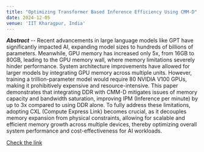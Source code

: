 ```yaml
---
title: "Optimizing Transformer Based Inference Efficiency Using CMM-D"
date: 2024-12-05
venue: 'IIT Kharagpur, India'
---
```



_**Abstract**_ -- Recent advancements in large language models like GPT have significantly impacted AI, expanding model sizes to hundreds of billions of parameters. Meanwhile, GPU memory has increased only 5x, from 16GB to 80GB, leading to the GPU memory wall, where memory limitations severely hinder performance. System architecture improvements have allowed for larger models by integrating GPU memory across multiple units. However, training a trillion-parameter model would require 80 NVIDIA V100 GPUs, making it prohibitively expensive and resource-intensive. This paper demonstrates that integrating DDR with CMM-D mitigates issues of memory capacity and bandwidth saturation, improving IPM (Inference per minute) by up to 3x compared to using DDR alone. To fully address these limitations, adopting CXL (Compute Express Link) becomes crucial, as it decouples memory expansion from physical constraints, allowing for scalable and efficient memory growth across multiple devices, thereby optimizing overall system performance and cost-effectiveness for AI workloads.

[Check the link](https://ieeexplore.ieee.org/abstract/document/10958315)




